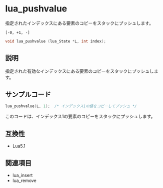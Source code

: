 # lua_pushvalue

指定されたインデックスにある要素のコピーをスタックにプッシュします。

`[-0, +1, -]`

```c
void lua_pushvalue (lua_State *L, int index);
```

## 説明

指定された有効なインデックスにある要素のコピーをスタックにプッシュします。

## サンプルコード

```c
lua_pushvalue(L, 1);  /* インデックス1の値をコピーしてプッシュ */
```

このコードは、インデックス1の要素のコピーをスタックにプッシュします。

## 互換性

- Lua5.1

## 関連項目

- lua_insert
- lua_remove